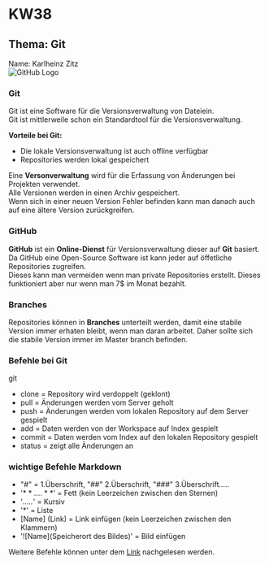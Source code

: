 
# KW38  
## Thema: Git 
Name: Karlheinz Zitz  
![GitHub Logo](/index.png)

### Git
Git ist eine Software für die Versionsverwaltung von Dateiein.  
Git ist mittlerweile schon ein Standardtool für die Versionsverwaltung.

**Vorteile bei Git:**  
* Die lokale Versionsverwaltung ist auch offline verfügbar  
* Repositories werden lokal gespeichert  

Eine **Versonverwaltung** wird für die Erfassung von Änderungen bei Projekten verwendet.  
Alle Versionen werden in einen Archiv gespeichert.  
Wenn  sich in einer neuen Version Fehler befinden kann man danach auch auf eine ältere Version zurückgreifen.  

### GitHub  
**GitHub** ist ein **Online-Dienst** für Versionsverwaltung dieser auf **Git** basiert.  
Da GitHub eine Open-Source Software ist kann jeder auf öffetliche Repositories zugreifen.  
Dieses kann man vermeiden wenn man private Repositories erstellt. Dieses funktioniert aber nur wenn man 7$ im Monat bezahlt.  

### Branches  
Repositories können in **Branches** unterteilt werden, damit eine stabile Version immer erhaten bleibt, wenn man daran arbeitet. Daher sollte sich die stabile Version immer im Master branch befinden. 


### Befehle bei Git  
git  
* clone  = Repository wird verdoppelt (geklont)  
* pull   = Änderungen werden vom Server geholt  
* push   = Änderungen werden vom lokalen Repository auf dem Server gespielt  
* add    = Daten werden von der Workspace auf Index gespielt  
* commit = Daten werden vom Index auf den lokalen Repository gespielt
* status = zeigt alle Änderungen an 

### wichtige Befehle Markdown  
* "#" = 1.Überschrift, "##" 2.Überschrift, "###" 3.Überschrift.....  
* '* * .... * *'     = Fett  (kein Leerzeichen zwischen den Sternen) 
* '_....._'      = Kursiv  
* '*'            = Liste  
* [Name] (Link) = Link einfügen  (kein Leerzeichen zwischen den Klammern) 
* '![Name](Speicherort des  Bildes)' = Bild einfügen

Weitere Befehle können unter dem [Link](https://github.com/adam-p/markdown-here/wiki/Markdown-Cheatsheet) nachgelesen werden.  

